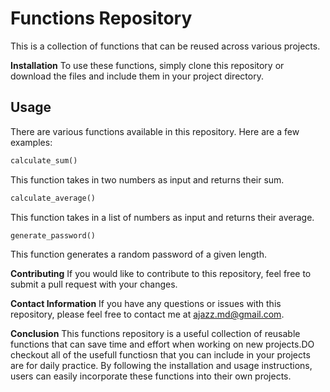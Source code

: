 # Functions Repository

This is a collection of functions that can be reused across various projects.

**Installation**
To use these functions, simply clone this repository or download the files and include them in your project directory.

## Usage

There are various functions available in this repository. Here are a few examples:
```ruby
calculate_sum()
```
This function takes in two numbers as input and returns their sum.
```ruby
calculate_average()
```
This function takes in a list of numbers as input and returns their average.
```ruby
generate_password()
```
This function generates a random password of a given length.

**Contributing**
If you would like to contribute to this repository, feel free to submit a pull request with your changes.

**Contact Information**
If you have any questions or issues with this repository, please feel free to contact me at ajazz.md@gmail.com.

**Conclusion**
This functions repository is a useful collection of reusable functions that can save time and effort when working on new projects.DO checkout all of the usefull functiosn that you can include in your projects are for daily practice. By following the installation and usage instructions, users can easily incorporate these functions into their own projects.
